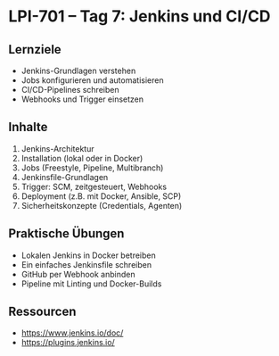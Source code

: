 # LPI-701 – Tag 7: Jenkins und CI/CD

## Lernziele
- Jenkins-Grundlagen verstehen
- Jobs konfigurieren und automatisieren
- CI/CD-Pipelines schreiben
- Webhooks und Trigger einsetzen

## Inhalte
1. Jenkins-Architektur
2. Installation (lokal oder in Docker)
3. Jobs (Freestyle, Pipeline, Multibranch)
4. Jenkinsfile-Grundlagen
5. Trigger: SCM, zeitgesteuert, Webhooks
6. Deployment (z.B. mit Docker, Ansible, SCP)
7. Sicherheitskonzepte (Credentials, Agenten)

## Praktische Übungen
- Lokalen Jenkins in Docker betreiben
- Ein einfaches Jenkinsfile schreiben
- GitHub per Webhook anbinden
- Pipeline mit Linting und Docker-Builds

## Ressourcen
- https://www.jenkins.io/doc/
- https://plugins.jenkins.io/
